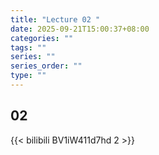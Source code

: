 ```yaml
---
title: "Lecture 02 "
date: 2025-09-21T15:00:37+08:00
categories: ""
tags: ""
series: ""
series_order: ""
type: ""
---
```


## 02

{{< bilibili BV1iW411d7hd 2 >}}


